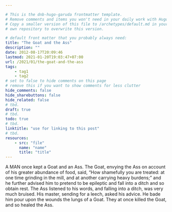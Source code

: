 ```yaml
---

# This is the dnb-hugo-garuda frontmatter template. 
# Remove comments and items you won't need in your daily work with Hugo.
# Copy a smaller version of this file to /archetypes/default.md in your
# own repository to overwrite this version.

# default front matter that you probably always need:
title: "The Goat and the Ass"
description: ""
date: 2012-08-17T20:09:46
lastmod: 2021-01-20T19:03:47+07:00
url: /2021/01/the-goat-and-the-ass
tags:
    - tag1
    - tag2
# set to false to hide comments on this page
# remove this if you want to show comments for less clutter
hide_comments: false
hide_sharebuttons: false
hide_related: false
# tbd.
draft: true
# tbd.
todo: true
# tbd.
linktitle: "use for linking to this post"
# tbd.
resources:
    - src: "file"
      name: "name"
      title: "title"
---
```

A MAN once kept a Goat and an Ass. The Goat, envying the Ass on account of his greater abundance of food, said, “How shamefully you are treated: at one time grinding in the mill, and at another carrying heavy burdens;” and he further advised him to pretend to be epileptic and fall into a ditch and so obtain rest. The Ass listened to his words, and falling into a ditch, was very much bruised. His master, sending for a leech, asked his advice. He bade him pour upon the wounds the lungs of a Goat. They at once killed the Goat, and so healed the Ass.


